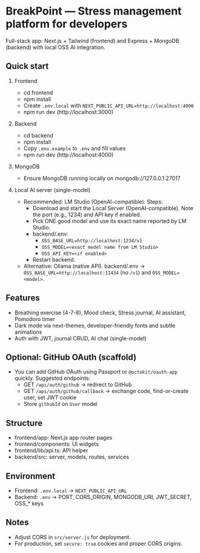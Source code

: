 # BreakPoint — Stress management platform for developers

Full-stack app: Next.js + Tailwind (frontend) and Express + MongoDB (backend) with local OSS AI integration.

## Quick start

1. Frontend
   - cd frontend
   - npm install
   - Create `.env.local` with `NEXT_PUBLIC_API_URL=http://localhost:4000`
   - npm run dev (http://localhost:3000)

2. Backend
   - cd backend
   - npm install
   - Copy `.env.example` to `.env` and fill values
   - npm run dev (http://localhost:4000)

3. MongoDB
   - Ensure MongoDB running locally on mongodb://127.0.0.1:27017

4. Local AI server (single-model)
   - Recommended: LM Studio (OpenAI-compatible). Steps:
     - Download and start the Local Server (OpenAI-compatible). Note the port (e.g., 1234) and API key if enabled.
     - Pick ONE good model and use its exact name reported by LM Studio.
     - backend/.env:
       - `OSS_BASE_URL=http://localhost:1234/v1`
       - `OSS_MODEL=<exact model name from LM Studio>`
       - `OSS_API_KEY=<if enabled>`
     - Restart backend.
   - Alternative: Ollama (native API). backend/.env → `OSS_BASE_URL=http://localhost:11434` (no `/v1`) and `OSS_MODEL=<model>`.

## Features

- Breathing exercise (4-7-8), Mood check, Stress journal, AI assistant, Pomodoro timer
- Dark mode via next-themes, developer-friendly fonts and subtle animations
- Auth with JWT, journal CRUD, AI chat (single-model)

## Optional: GitHub OAuth (scaffold)

- You can add GitHub OAuth using Passport or `@octokit/oauth-app` quickly. Suggested endpoints:
  - GET `/api/auth/github` → redirect to GitHub
  - GET `/api/auth/github/callback` → exchange code, find-or-create user, set JWT cookie
  - Store `githubId` on `User` model

## Structure

- frontend/app: Next.js app router pages
- frontend/components: UI widgets
- frontend/lib/api.ts: API helper
- backend/src: server, models, routes, services

## Environment

- Frontend: `.env.local` → `NEXT_PUBLIC_API_URL`
- Backend: `.env` → PORT, CORS_ORIGIN, MONGODB_URI, JWT_SECRET, OSS_* keys

## Notes

- Adjust CORS in `src/server.js` for deployment.
- For production, set `secure: true` cookies and proper CORS origins.

